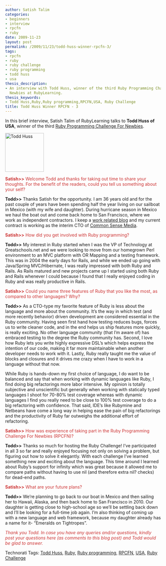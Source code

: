 ```yaml
---
author: Satish Talim
categories:
- beginners
- interview
- rpcfn
- ruby
date: 2009-11-23
layout: post
permalink: /2009/11/23/todd-huss-winner-rpcfn-3/
tags:
- rpcfn
- ruby
- ruby challenge
- ruby programming
- todd huss
- usa
thesis_description:
- An interview with Todd Huss, winner of the third Ruby Programming Challenge for
  Newbies at RubyLearning.
thesis_keywords:
- Todd Huss,Ruby,Ruby programming,RPCFN,USA, Ruby Challenge
title: Todd Huss Winner RPCFN - 3
---
```


<div>
  <p class="alert">
    In this brief interview, Satish Talim of RubyLearning talks to <b>Todd Huss of USA</b>, winner of the third <a href="http://rubylearning.com/blog/2009/10/30/rpcfn-short-circuit-3/">Ruby Programming Challenge For Newbies</a>.
  </p>
  
  <p>
    <img class="alignright" title="Todd Huss" src="http://www.rubylearning.com/images/toddhuss125x125.jpg" alt="Todd Huss" width="125" height="125" />
  </p>
  
  <p>
    <span style="color:#CC3333;"><strong>Satish>></strong> Welcome Todd and thanks for taking out time to share your thoughts. For the benefit of the readers, could you tell us something about your self?</span>
  </p>
  
  <p>
    <strong>Todd>></strong> Thanks Satish for the opportunity. I am 36 years old and for the past couple of years have been spending half the year living on our sailboat in Mexico (with my wife and daughter). During hurricane season in Mexico we haul the boat out and come back home to San Francisco, where we work as independent contractors. I keep a <a href="http://gabrito.com/">work related blog</a> and my current contract is working as the interim CTO of <a href="http://www.commonsensemedia.org/">Common Sense Media</a>.
  </p>
  
  <p>
    <span style="color:#CC3333;"><strong>Satish>></strong> How did you get involved with Ruby programming?</span>
  </p>
  
  <p>
    <strong>Todd>></strong> My interest in Ruby started when I was the VP of Technology at Greatschools.net and we were looking to move from our homegrown Perl environment to an MVC platform with OR Mapping and a testing framework. This was in 2004 the early days for Rails, and while we ended up going with Java/Spring MVC/Hibernate, I was really impressed with both Ruby and Rails. As Rails matured and new projects came up I started using both Ruby and Rails whenever I could because I found that I really enjoyed coding in Ruby and was really productive in Rails.
  </p>
  
  <p>
    <span style="color:#CC3333;"><strong>Satish>></strong> Could you name three features of Ruby that you like the most, as compared to other languages? Why?</span>
  </p>
  
  <p>
    <strong>Todd>></strong> As a CTO-type my favorite feature of Ruby is less about the language and more about the community. It&#8217;s the way in which test (and more recently behavior) driven development are considered essential in the Ruby community. Having seen first hand how testing reduces bugs, forces us to write cleaner code, and in the end helps us ship features more quickly, is really exciting. No other language community (that I&#8217;m aware of) has embraced testing to the degree the Ruby community has. Second, I love how Ruby lets you write highly expressive DSL&#8217;s which helps express the intention of our code, making it far more maintainable when another developer needs to work with it. Lastly, Ruby really taught me the value of blocks and closures and it drives me crazy when I have to work in a language without that now.
  </p>
  
  <p>
    While Ruby is hands-down my first choice of language, I do want to be balanced and say that when working with dynamic languages like Ruby, I find doing big refactorings more labor intensive. My opinion is totally subjective and unscientific but generally when working with statically typed languages I shoot for 70-80% test coverage whereas with dynamic languages I find you really need to be close to 100% test coverage to do a big refactoring with confidence. That said, IDE&#8217;s like Rubymine and Netbeans have come a long way in helping ease the pain of big refactorings and the productivity of Ruby far outweighs the additional effort of refactoring.
  </p>
  
  <p>
    <span style="color:#CC3333;"><strong>Satish>></strong> How was experience of taking part in the Ruby Programming Challenge For Newbies (RPCFN)?</span>
  </p>
  
  <p>
    <strong>Todd>></strong> Thanks so much for hosting the Ruby Challenge! I&#8217;ve participated in all 3 so far and really enjoyed focusing not only on solving a problem, but figuring out how to solve it elegantly. With each challenge I&#8217;ve learned something new and exciting about the language. This time around I learned about Ruby&#8217;s support for infinity which was great because it allowed me to compare paths without having to use nil (and therefore extra nil? checks) for dead-end paths.
  </p>
  
  <p>
    <span style="color:#CC3333;"><strong>Satish>></strong> What are your future plans?</span>
  </p>
  
  <p>
    <strong>Todd>></strong> We&#8217;re planning to go back to our boat in Mexico and then sailing her to Hawaii, Alaska, and then back home to San Francisco in 2010. Our daughter is getting close to high-school age so we&#8217;ll be settling back down and I&#8217;ll be looking for a full-time job again. I&#8217;m also thinking of coming up with a new language and web framework, because my daughter already has a name for it- &#8220;Emeralds on Tightropes&#8221;.
  </p>
  
  <p>
    <span style="color:#CC3333;"><em>Thank you Todd. In case you have any queries and/or questions, kindly post your questions here (as comments to this blog post) and Todd would be glad to answer.</em></span>
  </p>
</div>

Technorati Tags: <a href="http://technorati.com/tag/Todd+Huss" rel="tag">Todd Huss</a>, <a href="http://technorati.com/tag/Ruby" rel="tag">Ruby</a>, <a href="http://technorati.com/tag/Ruby+programming" rel="tag">Ruby programming</a>, <a href="http://technorati.com/tag/RPCFN" rel="tag">RPCFN</a>, <a href="http://technorati.com/tag/USA" rel="tag">USA</a>, <a href="http://technorati.com/tag/Ruby+Challenge" rel="tag"> Ruby Challenge</a>
